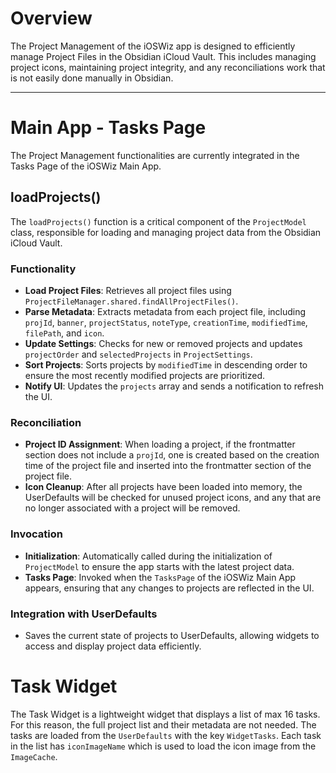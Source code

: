 # Overview

The Project Management of the iOSWiz app is designed to efficiently manage Project Files in the Obsidian iCloud Vault. This includes managing project icons, maintaining project integrity, and any reconciliations work that is not easily done manually in Obsidian.

---

# Main App - Tasks Page

The Project Management functionalities are currently integrated in the Tasks Page of the iOSWiz Main App.

## loadProjects()

The `loadProjects()` function is a critical component of the `ProjectModel` class, responsible for loading and managing project data from the Obsidian iCloud Vault.

### Functionality

- **Load Project Files**: Retrieves all project files using `ProjectFileManager.shared.findAllProjectFiles()`.
- **Parse Metadata**: Extracts metadata from each project file, including `projId`, `banner`, `projectStatus`, `noteType`, `creationTime`, `modifiedTime`, `filePath`, and `icon`.
- **Update Settings**: Checks for new or removed projects and updates `projectOrder` and `selectedProjects` in `ProjectSettings`.
- **Sort Projects**: Sorts projects by `modifiedTime` in descending order to ensure the most recently modified projects are prioritized.
- **Notify UI**: Updates the `projects` array and sends a notification to refresh the UI.

### Reconciliation

- **Project ID Assignment**: When loading a project, if the frontmatter section does not include a `projId`, one is created based on the creation time of the project file and inserted into the frontmatter section of the project file.
- **Icon Cleanup**: After all projects have been loaded into memory, the UserDefaults will be checked for unused project icons, and any that are no longer associated with a project will be removed.

### Invocation

- **Initialization**: Automatically called during the initialization of `ProjectModel` to ensure the app starts with the latest project data.
- **Tasks Page**: Invoked when the `TasksPage` of the iOSWiz Main App appears, ensuring that any changes to projects are reflected in the UI.

### Integration with UserDefaults

- Saves the current state of projects to UserDefaults, allowing widgets to access and display project data efficiently.

# Task Widget

The Task Widget is a lightweight widget that displays a list of max 16 tasks. For this reason, the full project list and their metadata are not needed. The tasks are loaded from the `UserDefaults` with the key `WidgetTasks`. Each task in the list has `iconImageName` which is used to load the icon image from the `ImageCache`.
